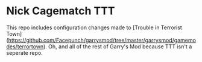 Nick Cagematch TTT
=========

This repo includes configuration changes made to [Trouble in Terrorist Town] (https://github.com/Facepunch/garrysmod/tree/master/garrysmod/gamemodes/terrortown). Oh, and all of the rest of Garry's Mod because TTT isn't a seperate repo.